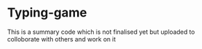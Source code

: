 # Typing-game
This is a summary code which is not finalised yet but uploaded to colloborate with others and work on it
